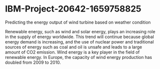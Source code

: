 # IBM-Project-20642-1659758825
Predicting the energy output of wind turbine based on weather condition


Renewable energy, such as wind and solar energy, plays an increasing role in the supply of energy worldwide. This trend will continue because global energy demand is increasing, and the use of nuclear power and traditional sources of energy such as coal and oil is unsafe and leads to a large amount of CO2 emission. Wind energy is a key player in the field of renewable energy. In Europe, the capacity of wind energy production has doubled from 2009 to 2010.
